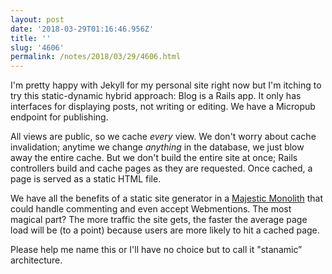 ```yaml
---
layout: post
date: '2018-03-29T01:16:46.956Z'
title: ''
slug: '4606'
permalink: /notes/2018/03/29/4606.html
---
```

I&#39;m pretty happy with Jekyll for my personal site right now but I&#39;m itching to try this static-dynamic hybrid approach: Blog is a Rails app. It only has interfaces for displaying posts, not writing or editing. We have a Micropub endpoint for publishing.

All views are public, so we cache *every* view. We don&#39;t worry about cache invalidation; anytime we change *anything* in the database, we just blow away the entire cache. But we don&#39;t build the entire site at once; Rails controllers build and cache pages as they are requested. Once cached, a page is served as a static HTML file.

We have all the benefits of a static site generator in a [Majestic Monolith](https://m.signalvnoise.com/the-majestic-monolith-29166d022228) that could handle commenting and even accept Webmentions. The most magical part? The more traffic the site gets, the faster the average page load will be (to a point) because users are more likely to hit a cached page.

Please help me name this or I&#39;ll have no choice but to call it &quot;stanamic” architecture.
